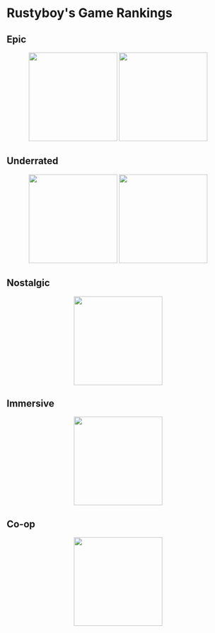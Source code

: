 # Rustyboy's Game Rankings

## Epic

<p align="center">
    <a href="https://www.pcgamingwiki.com/wiki/The_Witcher_3:_Wild_Hunt"><img src="https://thumbnails.pcgamingwiki.com/a/a4/The_Witcher_3_Wild_Hunt_-_cover.jpg/300px-The_Witcher_3_Wild_Hunt_-_cover.jpg" height="200px"></img></a>
    <a href="https://www.pcgamingwiki.com/wiki/Fallout_4"><img src="https://thumbnails.pcgamingwiki.com/4/45/Fallout_4_cover.jpg/300px-Fallout_4_cover.jpg" height="200px"></img></a>  
</p>

## Underrated

<p align="center">
    <a href="..\cyberpunk-2077\README.md"><img src="https://github.com/Rustyb0y/youtube/blob/master/cyberpunk-2077/cover.png" height="200px"></img></a>
    <a href="..\mafia_de\README.md"><img src="https://github.com/Rustyb0y/youtube/blob/master/mafia_de/cover.jpg" height="200px"></img></a>
</p>

## Nostalgic
<p align="center">
    <a href="..\return-to-monkey-island\README.md"><img src="https://github.com/Rustyb0y/youtube/blob/master/return-to-monkey-island/cover.jpg" height="200px"></img></a>
    </p>

## Immersive

<p align="center">
    <a href="..\stray\README.md"><img src="https://github.com/Rustyb0y/youtube/blob/master/stray/cover.jpg" height="200px"></img></a>
</p>

## Co-op

<p align="center">
    <a href="..\it-takes-two\README.md"><img src="https://github.com/Rustyb0y/youtube/blob/master/it-takes-two/cover.jpg" height="200px"></img></a>
</p>